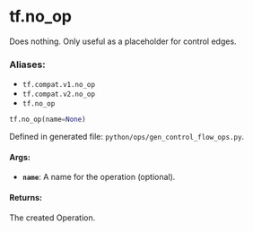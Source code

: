 <div itemscope itemtype="http://developers.google.com/ReferenceObject">
<meta itemprop="name" content="tf.no_op" />
<meta itemprop="path" content="Stable" />
</div>

# tf.no_op

Does nothing. Only useful as a placeholder for control edges.

### Aliases:

* `tf.compat.v1.no_op`
* `tf.compat.v2.no_op`
* `tf.no_op`

``` python
tf.no_op(name=None)
```



Defined in generated file: `python/ops/gen_control_flow_ops.py`.

<!-- Placeholder for "Used in" -->


#### Args:


* <b>`name`</b>: A name for the operation (optional).


#### Returns:

The created Operation.
